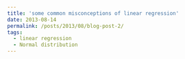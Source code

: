```yaml
---
title: 'some common misconceptions of linear regression'
date: 2013-08-14
permalink: /posts/2013/08/blog-post-2/
tags:
  - linear regression
  - Normal distribution
---
```


